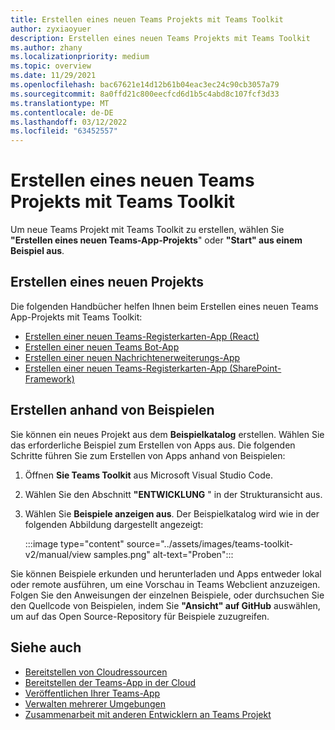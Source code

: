```yaml
---
title: Erstellen eines neuen Teams Projekts mit Teams Toolkit
author: zyxiaoyuer
description: Erstellen eines neuen Teams Projekts mit Teams Toolkit
ms.author: zhany
ms.localizationpriority: medium
ms.topic: overview
ms.date: 11/29/2021
ms.openlocfilehash: bac67621e14d12b61b04eac3ec24c90cb3057a79
ms.sourcegitcommit: 8a0ffd21c800eecfcd6d1b5c4abd8c107fcf3d33
ms.translationtype: MT
ms.contentlocale: de-DE
ms.lasthandoff: 03/12/2022
ms.locfileid: "63452557"
---
```

# <a name="create-new-teams-project-using-teams-toolkit"></a>Erstellen eines neuen Teams Projekts mit Teams Toolkit

Um neue Teams Projekt mit Teams Toolkit zu erstellen, wählen Sie **"Erstellen eines neuen Teams-App-Projekts**" oder **"Start" aus einem Beispiel aus**.

## <a name="create-new-project"></a>Erstellen eines neuen Projekts

Die folgenden Handbücher helfen Ihnen beim Erstellen eines neuen Teams App-Projekts mit Teams Toolkit:

* [Erstellen einer neuen Teams-Registerkarten-App (React)](/microsoftteams/platform/sbs-gs-javascript?tabs=vscode%2Cvsc%2Cviscode%2Cvcode&tutorial-step=2)
* [Erstellen einer neuen Teams Bot-App](/microsoftteams/platform/sbs-gs-spfx?tabs=vscode%2Cviscode&branch)
* [Erstellen einer neuen Nachrichtenerweiterungs-App](/microsoftteams/platform/sbs-gs-javascript?tabs=vscode%2Cvsc%2Cviscode%2Cvcode&tutorial-step=6&branch)
* [Erstellen einer neuen Teams-Registerkarten-App (SharePoint-Framework)](/microsoftteams/platform/sbs-gs-spfx?tabs=vscode%2Cviscode&branch)

## <a name="create-from-samples"></a>Erstellen anhand von Beispielen

 Sie können ein neues Projekt aus dem **Beispielkatalog** erstellen. Wählen Sie das erforderliche Beispiel zum Erstellen von Apps aus. Die folgenden Schritte führen Sie zum Erstellen von Apps anhand von Beispielen:

 1. Öffnen **Sie Teams Toolkit** aus Microsoft Visual Studio Code.
 1. Wählen Sie den Abschnitt **"ENTWICKLUNG** " in der Strukturansicht aus.
 1. Wählen Sie **Beispiele anzeigen aus**. Der Beispielkatalog wird wie in der folgenden Abbildung dargestellt angezeigt:

    :::image type="content" source="../assets/images/teams-toolkit-v2/manual/view samples.png" alt-text="Proben":::

Sie können Beispiele erkunden und herunterladen und Apps entweder lokal oder remote ausführen, um eine Vorschau in Teams Webclient anzuzeigen. Folgen Sie den Anweisungen der einzelnen Beispiele, oder durchsuchen Sie den Quellcode von Beispielen, indem Sie **"Ansicht" auf GitHub** auswählen, um auf das Open Source-Repository für Beispiele zuzugreifen.

## <a name="see-also"></a>Siehe auch

* [Bereitstellen von Cloudressourcen](provision.md)
* [Bereitstellen der Teams-App in der Cloud](deploy.md)
* [Veröffentlichen Ihrer Teams-App](TeamsFx-collaboration.md)
* [Verwalten mehrerer Umgebungen](TeamsFx-multi-env.md)
* [Zusammenarbeit mit anderen Entwicklern an Teams Projekt](TeamsFx-collaboration.md)
